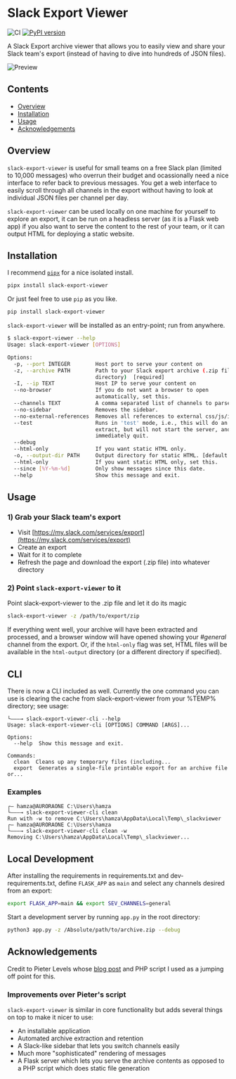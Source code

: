 # Slack Export Viewer

![CI](https://github.com/hfaran/slack-export-viewer/actions/workflows/ci.yml/badge.svg)
[![PyPI version](https://badge.fury.io/py/slack-export-viewer.svg)](http://badge.fury.io/py/slack-export-viewer)

A Slack Export archive viewer that allows you to easily view and share your 
Slack team's export (instead of having to dive into hundreds of JSON files).

![Preview](screenshot.png)


## Contents

* [Overview](#overview)
* [Installation](#installation)
* [Usage](#usage)
* [Acknowledgements](#acknowledgements)

## Overview

`slack-export-viewer` is useful for small teams on a free Slack plan (limited to 10,000 messages) who overrun their budget and ocassionally need a nice interface to refer back to previous messages. You get a web interface to easily scroll through all channels in the export without having to look at individual JSON files per channel per day.

`slack-export-viewer` can be used locally on one machine for yourself to explore an export, it can be run on a headless server (as it is a Flask web app) if you also want to serve the content to the rest of your team, or it can output HTML for deploying a static website.


## Installation

I recommend [`pipx`](https://github.com/pipxproject/pipx) for a nice
isolated install.

```bash
pipx install slack-export-viewer
```

Or just feel free to use `pip` as you like.

```bash
pip install slack-export-viewer
```

`slack-export-viewer` will be installed as an entry-point; run from anywhere.

```bash
$ slack-export-viewer --help
Usage: slack-export-viewer [OPTIONS]

Options:
  -p, --port INTEGER        Host port to serve your content on
  -z, --archive PATH        Path to your Slack export archive (.zip file or
                            directory)  [required]
  -I, --ip TEXT             Host IP to serve your content on
  --no-browser              If you do not want a browser to open
                            automatically, set this.
  --channels TEXT           A comma separated list of channels to parse.
  --no-sidebar              Removes the sidebar.
  --no-external-references  Removes all references to external css/js/images.
  --test                    Runs in 'test' mode, i.e., this will do an archive
                            extract, but will not start the server, and
                            immediately quit.
  --debug
  --html-only               If you want static HTML only.
  -o, --output-dir PATH     Output directory for static HTML. [default: `html_output`]
  --html-only               If you want static HTML only, set this.
  --since [%Y-%m-%d]        Only show messages since this date.
  --help                    Show this message and exit.
```


## Usage

### 1) Grab your Slack team's export

* Visit [https://my.slack.com/services/export](https://my.slack.com/services/export)
* Create an export
* Wait for it to complete
* Refresh the page and download the export (.zip file) into whatever directory

### 2) Point `slack-export-viewer` to it

Point slack-export-viewer to the .zip file and let it do its magic

```bash
slack-export-viewer -z /path/to/export/zip
```

If everything went well, your archive will have been extracted and processed, and a browser window will have opened showing your *#general* channel from the export. Or, if the `html-only` flag was set, HTML files will be available in the `html-output` directory (or a different directory if specified).

## CLI

There is now a CLI included as well. Currently the one command you can use is clearing the cache from slack-export-viewer from your %TEMP% directory; see usage:

```
└———→ slack-export-viewer-cli --help
Usage: slack-export-viewer-cli [OPTIONS] COMMAND [ARGS]...

Options:
  --help  Show this message and exit.

Commands:
  clean  Cleans up any temporary files (including...
  export  Generates a single-file printable export for an archive file or...
```

### Examples

```
┌— hamza@AURORAONE C:\Users\hamza
└———→ slack-export-viewer-cli clean
Run with -w to remove C:\Users\hamza\AppData\Local\Temp\_slackviewer
┌— hamza@AURORAONE C:\Users\hamza
└———→ slack-export-viewer-cli clean -w
Removing C:\Users\hamza\AppData\Local\Temp\_slackviewer...
```

## Local Development

After installing the requirements in requirements.txt and dev-requirements.txt, 
define `FLASK_APP` as `main` and select any channels desired from an export:

```bash
export FLASK_APP=main && export SEV_CHANNELS=general
```

Start a development server by running `app.py` in the root directory:

```bash
python3 app.py -z /Absolute/path/to/archive.zip --debug
```

## Acknowledgements

Credit to Pieter Levels whose [blog post](https://levels.io/slack-export-to-html/) and PHP script I used as a jumping off point for this.

### Improvements over Pieter's script

 `slack-export-viewer` is similar in core functionality but adds several things on top to make it nicer to use:

* An installable application
* Automated archive extraction and retention
* A Slack-like sidebar that lets you switch channels easily
* Much more "sophisticated" rendering of messages
* A Flask server which lets you serve the archive contents as opposed to a PHP script which does static file generation
